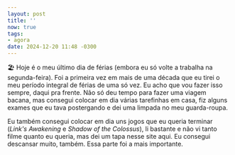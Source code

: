 ```yaml
---
layout: post
title: ''
now: true
tags:
- agora
date: 2024-12-20 11:48 -0300
---
```

🏖️ Hoje é o meu último dia de férias (embora eu só volte a trabalha na segunda-feira). Foi a primeira vez em mais de uma década que eu tirei o meu período integral de férias de uma só vez. Eu acho que vou fazer isso sempre, daqui pra frente. Não só deu tempo para fazer uma viagem bacana, mas consegui colocar em dia várias tarefinhas em casa, fiz alguns exames que eu tava postergando e dei uma limpada no meu guarda-roupa.

Eu também consegui colocar em dia uns jogos que eu queria terminar (_Link's Awakening_ e _Shadow of the Colossus_), li bastante e não vi tanto filme quanto eu queria, mas dei um tapa nesse site aqui. Eu consegui descansar muito, também. Essa parte foi a mais importante.
